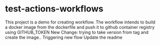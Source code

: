 # test-actions-workflows
This project is a demo for creating workflow. The workflow intends to build a docker image from the dockerfile and push it to github container registry using GITHUB_TOKEN
New Change: trying to take version from tag and create the image..
Triggering new flow
Update the readme
